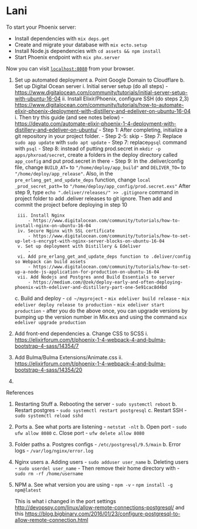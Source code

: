 # Lani

To start your Phoenix server:

  * Install dependencies with `mix deps.get`
  * Create and migrate your database with `mix ecto.setup`
  * Install Node.js dependencies with `cd assets && npm install`
  * Start Phoenix endpoint with `mix phx.server`

Now you can visit [`localhost:8080`](http://localhost:8080) from your browser.

1. Set up automated deployment
	a. Point Google Domain to Cloudflare
	b. Set up Digital Ocean server
		i. Initial server setup (do all steps)
			- https://www.digitalocean.com/community/tutorials/initial-server-setup-with-ubuntu-16-04
		ii. Install Elixir/Phoenix, configure SSH (do steps 2,3)
		https://www.digitalocean.com/community/tutorials/how-to-automate-elixir-phoenix-deployment-with-distillery-and-edeliver-on-ubuntu-16-04
		i. Then try this guide (and see notes below)
			- https://devato.com/automate-elixir-phoenix-1-4-deployment-with-distillery-and-edeliver-on-ubuntu/
			- Step 1: After completing, initialize a git repository in your project folder. 
			- Step 2-5: skip
			- Step 7: Replace `sudo app update` with `sudo apt update`
			- Step 7: replace`pgsql` command with `psql`
			- Step 8: instead of putting prod.secret in `mkdir -p apps/phxroad/secret`, create a folders in the deploy directory called `app_config` and put prod.secret in there
			- Step 9: In the .deliver/config file, change `BUILD_AT=` to `"/home/deploy/app_build"` and `DELIVER_TO=` to `"/home/deploy/app_release"`. Also, in the `pre_erlang_get_and_update_deps` function, change `local _prod_secret_path=` to `"/home/deploy/app_config/prod.secret.exs"`
			After step 9, type `echo ".deliver/releases/" >> .gitignore` command in project folder to add .deliver releases to git ignore. Then add and commit the project before deploying in step 10
		 

		iii. Install Nginx
			- https://www.digitalocean.com/community/tutorials/how-to-install-nginx-on-ubuntu-16-04
		iv. Secure Nginx with SSL certificate
			- https://www.digitalocean.com/community/tutorials/how-to-set-up-let-s-encrypt-with-nginx-server-blocks-on-ubuntu-16-04
		v. Set up deployment with Distillery & Edeliver
			- 
		vi. Add pre_erlang_get_and_update_deps function to .deliver/config so Webpack can build assets
			- https://www.digitalocean.com/community/tutorials/how-to-set-up-a-node-js-application-for-production-on-ubuntu-16-04
		vii. Add Nodejs and Postgres annd Build Essentials to server
			- https://medium.com/@zek/deploy-early-and-often-deploying-phoenix-with-edeliver-and-distillery-part-one-5e91cac8d4bd
	c. Build and deploy
		- `cd ~/myproject`
		- `mix edeliver build release`
		- `mix edeliver deploy release to production`
		- `mix edeliver start production`
		- after you do the above once, you can upgrade versions by bumping up the version number in Mix.exs and using the command `mix edeliver upgrade production`
2. Add front-end dependencies
	a. Change CSS to SCSS
		i. https://elixirforum.com/t/phoenix-1-4-webpack-4-and-bulma-bootstrap-4-sass/14354/7
2. Add Bulma/Bulma Extensions/Animate.css
		ii. https://elixirforum.com/t/phoenix-1-4-webpack-4-and-bulma-bootstrap-4-sass/14354/20
3. 

References
1. Restarting Stuff
	a. Rebooting the server
		- `sudo systemctl reboot`
	b. Restart postgres
		- `sudo systemctl restart postgresql`
	c. Restart SSH
		- `sudo systemctl reload sshd`
2. Ports
	a. See what ports are listening
		- `netstat -nlt`
	b. Open port
		- `sudo ufw allow 8080`
	c. Close port
		- `ufw delete allow 8080`
3. Folder paths
	a. Postgres configs
		- `/etc/postgresql/9.5/main`
	b. Error logs
		- `/var/log/nginx/error.log`
4. Nginx users 
	a. Adding users
		- `sudo adduser user_name`
	b. Deleting users
		- `sudo userdel user_name`
		- Then remove their home directory with
		- `sudo rm -rf /home/username`
5. NPM
	a. See what version you are using
		- `npm -v`
		-	`npm install -g npm@latest`



	This is what i changed in the port settings 
	http://devopspy.com/linux/allow-remote-connections-postgresql/
	and this https://blog.bigbinary.com/2016/01/23/configure-postgresql-to-allow-remote-connection.html